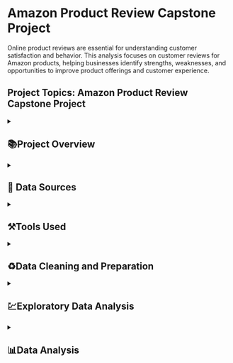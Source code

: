 # Amazon Product Review Capstone Project
Online product reviews are essential for understanding customer satisfaction and behavior. 
This analysis focuses on customer reviews for Amazon products, helping businesses identify strengths, weaknesses, and opportunities to improve product offerings and customer experience.
## Project Topics: Amazon Product Review Capstone Project

<details>
<summary><h2>📚Project Overview</h2></summary>
    
This project presents an Amazon Product Review Analysis using Excel to explore customer feedback, identify patterns, and support data-driven business decisions. It showcases how simple tools like Excel can generate valuable insights from raw e-commerce review data.

</details>

<details>
<summary><h2>📍 Data Sources</h2></summary>

The primary data source was provided by The Digital Skills Africa Data (DSA) and it is amazon case study.xlx The datasets include:

- Raw Data: customer reviews including star ratings, feedback text, and timestamps

- Data Model: structured data model for calculations and analysis

- KPIs: calculated metrics such as average rating, review count, and sentiment categories


</details>

<details>
<summary><h2> ⚒️Tools Used</h2></summary>
    
- Ms Excel for data Cleaning [Download here](https://www.microsoft.com)
    - For Data Collection
    - For Data Cleaning
      1. Data Manipulation
      2. Data Visualization
      3. Pivot Tables for aggregation and segmentation
</details>

<details>
<summary><h2>♻️Data Cleaning and Preparation</h2></summary>
    
In the initial stage of the data preparation and cleaning, we perform the folowing:
1. Data loading and inspection
2. Handling missing variables
3. Filled missing rows
4. Standardized column headers and date formats

</details>

<details>
<summary><h2>💹Exploratory Data Analysis</h2></summary>
EDA invloves the exploring of the data to show certain facts about the Data. The dashboard and charts reveal:
- Average rating distribution across products and categories
- Highest Ratings by categories and products.


</details>

<details>
<summary><h2>📊Data Analysis</h2></summary>
    
Avaialble via image provided
<details>
<summary><h2>📊Conclusion</h2></summary>
This Excel-based analysis highlights how businesses can extract actionable insights from product review data. By understanding customer feedback patterns, sellers can improve product quality, enhance listings, and tailor their customer service strategies effectively.

